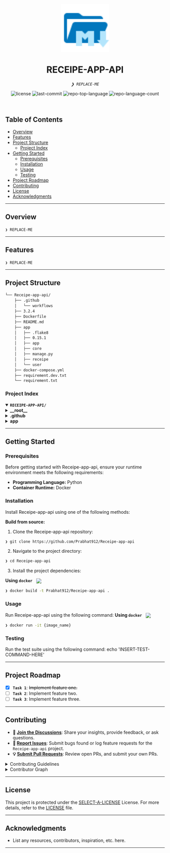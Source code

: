 <p align="center">
    <img src="https://raw.githubusercontent.com/PKief/vscode-material-icon-theme/ec559a9f6bfd399b82bb44393651661b08aaf7ba/icons/folder-markdown-open.svg" align="center" width="30%">
</p>
<p align="center"><h1 align="center">RECEIPE-APP-API</h1></p>
<p align="center">
	<em><code>❯ REPLACE-ME</code></em>
</p>
<p align="center">
	<img src="https://img.shields.io/github/license/Prabhat912/Receipe-app-api?style=default&logo=opensourceinitiative&logoColor=white&color=0080ff" alt="license">
	<img src="https://img.shields.io/github/last-commit/Prabhat912/Receipe-app-api?style=default&logo=git&logoColor=white&color=0080ff" alt="last-commit">
	<img src="https://img.shields.io/github/languages/top/Prabhat912/Receipe-app-api?style=default&color=0080ff" alt="repo-top-language">
	<img src="https://img.shields.io/github/languages/count/Prabhat912/Receipe-app-api?style=default&color=0080ff" alt="repo-language-count">
</p>
<p align="center"><!-- default option, no dependency badges. -->
</p>
<p align="center">
	<!-- default option, no dependency badges. -->
</p>
<br>

##  Table of Contents

- [ Overview](#-overview)
- [ Features](#-features)
- [ Project Structure](#-project-structure)
  - [ Project Index](#-project-index)
- [ Getting Started](#-getting-started)
  - [ Prerequisites](#-prerequisites)
  - [ Installation](#-installation)
  - [ Usage](#-usage)
  - [ Testing](#-testing)
- [ Project Roadmap](#-project-roadmap)
- [ Contributing](#-contributing)
- [ License](#-license)
- [ Acknowledgments](#-acknowledgments)

---

##  Overview

<code>❯ REPLACE-ME</code>

---

##  Features

<code>❯ REPLACE-ME</code>

---

##  Project Structure

```sh
└── Receipe-app-api/
    ├── .github
    │   └── workflows
    ├── 3.2.4
    ├── Dockerfile
    ├── README.md
    ├── app
    │   ├── .flake8
    │   ├── 0.15.1
    │   ├── app
    │   ├── core
    │   ├── manage.py
    │   ├── receipe
    │   └── user
    ├── docker-compose.yml
    ├── requirement.dev.txt
    └── requirement.txt
```


###  Project Index
<details open>
	<summary><b><code>RECEIPE-APP-API/</code></b></summary>
	<details> <!-- __root__ Submodule -->
		<summary><b>__root__</b></summary>
		<blockquote>
			<table>
			<tr>
				<td><b><a href='https://github.com/Prabhat912/Receipe-app-api/blob/master/3.2.4'>3.2.4</a></b></td>
				<td><code>❯ REPLACE-ME</code></td>
			</tr>
			<tr>
				<td><b><a href='https://github.com/Prabhat912/Receipe-app-api/blob/master/requirement.txt'>requirement.txt</a></b></td>
				<td><code>❯ REPLACE-ME</code></td>
			</tr>
			<tr>
				<td><b><a href='https://github.com/Prabhat912/Receipe-app-api/blob/master/requirement.dev.txt'>requirement.dev.txt</a></b></td>
				<td><code>❯ REPLACE-ME</code></td>
			</tr>
			<tr>
				<td><b><a href='https://github.com/Prabhat912/Receipe-app-api/blob/master/docker-compose.yml'>docker-compose.yml</a></b></td>
				<td><code>❯ REPLACE-ME</code></td>
			</tr>
			<tr>
				<td><b><a href='https://github.com/Prabhat912/Receipe-app-api/blob/master/Dockerfile'>Dockerfile</a></b></td>
				<td><code>❯ REPLACE-ME</code></td>
			</tr>
			</table>
		</blockquote>
	</details>
	<details> <!-- .github Submodule -->
		<summary><b>.github</b></summary>
		<blockquote>
			<details>
				<summary><b>workflows</b></summary>
				<blockquote>
					<table>
					<tr>
						<td><b><a href='https://github.com/Prabhat912/Receipe-app-api/blob/master/.github/workflows/checks.yml'>checks.yml</a></b></td>
						<td><code>❯ REPLACE-ME</code></td>
					</tr>
					</table>
				</blockquote>
			</details>
		</blockquote>
	</details>
	<details> <!-- app Submodule -->
		<summary><b>app</b></summary>
		<blockquote>
			<table>
			<tr>
				<td><b><a href='https://github.com/Prabhat912/Receipe-app-api/blob/master/app/manage.py'>manage.py</a></b></td>
				<td><code>❯ REPLACE-ME</code></td>
			</tr>
			<tr>
				<td><b><a href='https://github.com/Prabhat912/Receipe-app-api/blob/master/app/0.15.1'>0.15.1</a></b></td>
				<td><code>❯ REPLACE-ME</code></td>
			</tr>
			</table>
			<details>
				<summary><b>core</b></summary>
				<blockquote>
					<table>
					<tr>
						<td><b><a href='https://github.com/Prabhat912/Receipe-app-api/blob/master/app/core/views.py'>views.py</a></b></td>
						<td><code>❯ REPLACE-ME</code></td>
					</tr>
					<tr>
						<td><b><a href='https://github.com/Prabhat912/Receipe-app-api/blob/master/app/core/apps.py'>apps.py</a></b></td>
						<td><code>❯ REPLACE-ME</code></td>
					</tr>
					<tr>
						<td><b><a href='https://github.com/Prabhat912/Receipe-app-api/blob/master/app/core/admin.py'>admin.py</a></b></td>
						<td><code>❯ REPLACE-ME</code></td>
					</tr>
					<tr>
						<td><b><a href='https://github.com/Prabhat912/Receipe-app-api/blob/master/app/core/models.py'>models.py</a></b></td>
						<td><code>❯ REPLACE-ME</code></td>
					</tr>
					</table>
					<details>
						<summary><b>management</b></summary>
						<blockquote>
							<details>
								<summary><b>commands</b></summary>
								<blockquote>
									<table>
									<tr>
										<td><b><a href='https://github.com/Prabhat912/Receipe-app-api/blob/master/app/core/management/commands/wait_for_db.py'>wait_for_db.py</a></b></td>
										<td><code>❯ REPLACE-ME</code></td>
									</tr>
									</table>
								</blockquote>
							</details>
						</blockquote>
					</details>
					<details>
						<summary><b>migrations</b></summary>
						<blockquote>
							<table>
							<tr>
								<td><b><a href='https://github.com/Prabhat912/Receipe-app-api/blob/master/app/core/migrations/0001_initial.py'>0001_initial.py</a></b></td>
								<td><code>❯ REPLACE-ME</code></td>
							</tr>
							<tr>
								<td><b><a href='https://github.com/Prabhat912/Receipe-app-api/blob/master/app/core/migrations/0005_receipe_image.py'>0005_receipe_image.py</a></b></td>
								<td><code>❯ REPLACE-ME</code></td>
							</tr>
							<tr>
								<td><b><a href='https://github.com/Prabhat912/Receipe-app-api/blob/master/app/core/migrations/0003_auto_20230912_1048.py'>0003_auto_20230912_1048.py</a></b></td>
								<td><code>❯ REPLACE-ME</code></td>
							</tr>
							<tr>
								<td><b><a href='https://github.com/Prabhat912/Receipe-app-api/blob/master/app/core/migrations/0002_receipe.py'>0002_receipe.py</a></b></td>
								<td><code>❯ REPLACE-ME</code></td>
							</tr>
							<tr>
								<td><b><a href='https://github.com/Prabhat912/Receipe-app-api/blob/master/app/core/migrations/0004_auto_20230926_0921.py'>0004_auto_20230926_0921.py</a></b></td>
								<td><code>❯ REPLACE-ME</code></td>
							</tr>
							</table>
						</blockquote>
					</details>
				</blockquote>
			</details>
			<details>
				<summary><b>receipe</b></summary>
				<blockquote>
					<table>
					<tr>
						<td><b><a href='https://github.com/Prabhat912/Receipe-app-api/blob/master/app/receipe/views.py'>views.py</a></b></td>
						<td><code>❯ REPLACE-ME</code></td>
					</tr>
					<tr>
						<td><b><a href='https://github.com/Prabhat912/Receipe-app-api/blob/master/app/receipe/apps.py'>apps.py</a></b></td>
						<td><code>❯ REPLACE-ME</code></td>
					</tr>
					<tr>
						<td><b><a href='https://github.com/Prabhat912/Receipe-app-api/blob/master/app/receipe/urls.py'>urls.py</a></b></td>
						<td><code>❯ REPLACE-ME</code></td>
					</tr>
					<tr>
						<td><b><a href='https://github.com/Prabhat912/Receipe-app-api/blob/master/app/receipe/serializers.py'>serializers.py</a></b></td>
						<td><code>❯ REPLACE-ME</code></td>
					</tr>
					</table>
				</blockquote>
			</details>
			<details>
				<summary><b>user</b></summary>
				<blockquote>
					<table>
					<tr>
						<td><b><a href='https://github.com/Prabhat912/Receipe-app-api/blob/master/app/user/views.py'>views.py</a></b></td>
						<td><code>❯ REPLACE-ME</code></td>
					</tr>
					<tr>
						<td><b><a href='https://github.com/Prabhat912/Receipe-app-api/blob/master/app/user/apps.py'>apps.py</a></b></td>
						<td><code>❯ REPLACE-ME</code></td>
					</tr>
					<tr>
						<td><b><a href='https://github.com/Prabhat912/Receipe-app-api/blob/master/app/user/urls.py'>urls.py</a></b></td>
						<td><code>❯ REPLACE-ME</code></td>
					</tr>
					<tr>
						<td><b><a href='https://github.com/Prabhat912/Receipe-app-api/blob/master/app/user/serializers.py'>serializers.py</a></b></td>
						<td><code>❯ REPLACE-ME</code></td>
					</tr>
					</table>
				</blockquote>
			</details>
			<details>
				<summary><b>app</b></summary>
				<blockquote>
					<table>
					<tr>
						<td><b><a href='https://github.com/Prabhat912/Receipe-app-api/blob/master/app/app/settings.py'>settings.py</a></b></td>
						<td><code>❯ REPLACE-ME</code></td>
					</tr>
					<tr>
						<td><b><a href='https://github.com/Prabhat912/Receipe-app-api/blob/master/app/app/urls.py'>urls.py</a></b></td>
						<td><code>❯ REPLACE-ME</code></td>
					</tr>
					<tr>
						<td><b><a href='https://github.com/Prabhat912/Receipe-app-api/blob/master/app/app/asgi.py'>asgi.py</a></b></td>
						<td><code>❯ REPLACE-ME</code></td>
					</tr>
					<tr>
						<td><b><a href='https://github.com/Prabhat912/Receipe-app-api/blob/master/app/app/wsgi.py'>wsgi.py</a></b></td>
						<td><code>❯ REPLACE-ME</code></td>
					</tr>
					</table>
				</blockquote>
			</details>
		</blockquote>
	</details>
</details>

---
##  Getting Started

###  Prerequisites

Before getting started with Receipe-app-api, ensure your runtime environment meets the following requirements:

- **Programming Language:** Python
- **Container Runtime:** Docker


###  Installation

Install Receipe-app-api using one of the following methods:

**Build from source:**

1. Clone the Receipe-app-api repository:
```sh
❯ git clone https://github.com/Prabhat912/Receipe-app-api
```

2. Navigate to the project directory:
```sh
❯ cd Receipe-app-api
```

3. Install the project dependencies:


**Using `docker`** &nbsp; [<img align="center" src="https://img.shields.io/badge/Docker-2CA5E0.svg?style={badge_style}&logo=docker&logoColor=white" />](https://www.docker.com/)

```sh
❯ docker build -t Prabhat912/Receipe-app-api .
```




###  Usage
Run Receipe-app-api using the following command:
**Using `docker`** &nbsp; [<img align="center" src="https://img.shields.io/badge/Docker-2CA5E0.svg?style={badge_style}&logo=docker&logoColor=white" />](https://www.docker.com/)

```sh
❯ docker run -it {image_name}
```


###  Testing
Run the test suite using the following command:
echo 'INSERT-TEST-COMMAND-HERE'

---
##  Project Roadmap

- [X] **`Task 1`**: <strike>Implement feature one.</strike>
- [ ] **`Task 2`**: Implement feature two.
- [ ] **`Task 3`**: Implement feature three.

---

##  Contributing

- **💬 [Join the Discussions](https://github.com/Prabhat912/Receipe-app-api/discussions)**: Share your insights, provide feedback, or ask questions.
- **🐛 [Report Issues](https://github.com/Prabhat912/Receipe-app-api/issues)**: Submit bugs found or log feature requests for the `Receipe-app-api` project.
- **💡 [Submit Pull Requests](https://github.com/Prabhat912/Receipe-app-api/blob/main/CONTRIBUTING.md)**: Review open PRs, and submit your own PRs.

<details closed>
<summary>Contributing Guidelines</summary>

1. **Fork the Repository**: Start by forking the project repository to your github account.
2. **Clone Locally**: Clone the forked repository to your local machine using a git client.
   ```sh
   git clone https://github.com/Prabhat912/Receipe-app-api
   ```
3. **Create a New Branch**: Always work on a new branch, giving it a descriptive name.
   ```sh
   git checkout -b new-feature-x
   ```
4. **Make Your Changes**: Develop and test your changes locally.
5. **Commit Your Changes**: Commit with a clear message describing your updates.
   ```sh
   git commit -m 'Implemented new feature x.'
   ```
6. **Push to github**: Push the changes to your forked repository.
   ```sh
   git push origin new-feature-x
   ```
7. **Submit a Pull Request**: Create a PR against the original project repository. Clearly describe the changes and their motivations.
8. **Review**: Once your PR is reviewed and approved, it will be merged into the main branch. Congratulations on your contribution!
</details>

<details closed>
<summary>Contributor Graph</summary>
<br>
<p align="left">
   <a href="https://github.com{/Prabhat912/Receipe-app-api/}graphs/contributors">
      <img src="https://contrib.rocks/image?repo=Prabhat912/Receipe-app-api">
   </a>
</p>
</details>

---

##  License

This project is protected under the [SELECT-A-LICENSE](https://choosealicense.com/licenses) License. For more details, refer to the [LICENSE](https://choosealicense.com/licenses/) file.

---

##  Acknowledgments

- List any resources, contributors, inspiration, etc. here.

---
